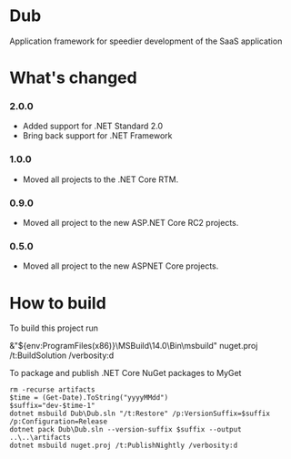 Dub
===

Application framework for speedier development of the SaaS application

What's changed
===

### 2.0.0
- Added support for .NET Standard 2.0
- Bring back support for .NET Framework

### 1.0.0
- Moved all projects to the .NET Core RTM.

### 0.9.0
- Moved all project to the new ASP.NET Core RC2 projects.

### 0.5.0
- Moved all project to the new ASPNET Core projects.

How to build
===
To build this project run 

   &"${env:ProgramFiles(x86)}\MSBuild\14.0\Bin\msbuild" nuget.proj /t:BuildSolution /verbosity:d

To package and publish .NET Core NuGet packages to MyGet

    rm -recurse artifacts
    $time = (Get-Date).ToString("yyyyMMdd")
    $suffix="dev-$time-1"
    dotnet msbuild Dub\Dub.sln "/t:Restore" /p:VersionSuffix=$suffix /p:Configuration=Release
    dotnet pack Dub\Dub.sln --version-suffix $suffix --output ..\..\artifacts
    dotnet msbuild nuget.proj /t:PublishNightly /verbosity:d
